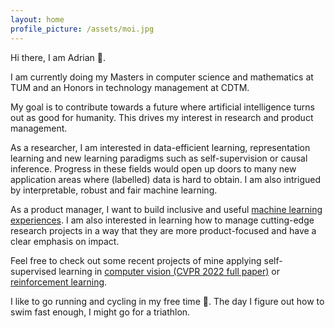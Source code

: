 ```yaml
---
layout: home
profile_picture: /assets/moi.jpg
---
```

Hi there, I am Adrian :wave:.

I am currently doing my Masters in computer science and mathematics at TUM and an Honors in technology management at CDTM. 

My goal is to contribute towards a future where artificial intelligence turns out as good for humanity.
This drives my interest in research and product management. 

As a researcher, I am interested in data-efficient learning, representation learning and new learning paradigms such as self-supervision or causal inference. 
Progress in these fields would open up doors to many new application areas where (labelled) data is hard to obtain. I am also intrigued by interpretable, robust and fair machine learning. 

As a product manager, I want to build inclusive and useful [machine learning experiences](https://developer.apple.com/videos/play/wwdc2019/803/).
I am also interested in learning how to manage cutting-edge research projects in a way that they are more product-focused and have a clear emphasis on impact.

Feel free to check out some recent projects of mine applying self-supervised learning in [computer vision (CVPR 2022 full paper)](https://github.com/MkuuWaUjinga/leopart) or [reinforcement learning](https://github.com/MkuuWaUjinga/DeepMDP-SSL4RL).

I like to go running and cycling in my free time :runner:. The day I figure out how to swim fast enough, I might go for a triathlon.
